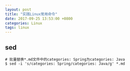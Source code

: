 ```yaml
---
layout: post
title: "实践Linux常用命令"
date: 2017-09-25 13:53:00 +0800
categories: Linux
tags: linux
---
```


## sed
```shell
# 批量替换*.md文件中的categories: Spring为categories: Java
$ sed -i 's/categories: Spring/categories: Java/g' *.md
```

